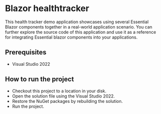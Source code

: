 # Blazor healthtracker

This health tracker demo application showcases using several Essential Blazor components together in a real-world application scenario. You can further explore the source code of this application and use it as a reference for integrating Essential blazor components into your applications.

## Prerequisites

* Visual Studio 2022

## How to run the project

* Checkout this project to a location in your disk.
* Open the solution file using the Visual Studio 2022.
* Restore the NuGet packages by rebuilding the solution.
* Run the project.